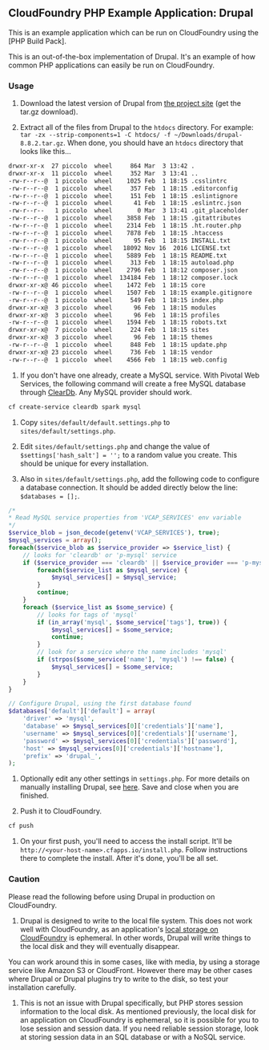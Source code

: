 ## CloudFoundry PHP Example Application: Drupal 

This is an example application which can be run on CloudFoundry using the [PHP Build Pack].

This is an out-of-the-box implementation of Drupal.  It's an example of how common PHP applications can easily be run on CloudFoundry.

### Usage

1. Download the latest version of Drupal from [the project site](https://www.drupal.org/download) (get the tar.gz download).

1. Extract all of the files from Drupal to the `htdocs` directory. For example: `tar -zx --strip-components=1 -C htdocs/ -f ~/Downloads/drupal-8.8.2.tar.gz`. When done, you should have an `htdocs` directory that looks like this...

  ```bash
  drwxr-xr-x  27 piccolo  wheel     864 Mar  3 13:42 .
  drwxr-xr-x  11 piccolo  wheel     352 Mar  3 13:41 ..
  -rw-r--r--@  1 piccolo  wheel    1025 Feb  1 18:15 .csslintrc
  -rw-r--r--@  1 piccolo  wheel     357 Feb  1 18:15 .editorconfig
  -rw-r--r--@  1 piccolo  wheel     151 Feb  1 18:15 .eslintignore
  -rw-r--r--@  1 piccolo  wheel      41 Feb  1 18:15 .eslintrc.json
  -rw-r--r--   1 piccolo  wheel       0 Mar  3 13:41 .git_placeholder
  -rw-r--r--@  1 piccolo  wheel    3858 Feb  1 18:15 .gitattributes
  -rw-r--r--@  1 piccolo  wheel    2314 Feb  1 18:15 .ht.router.php
  -rw-r--r--@  1 piccolo  wheel    7878 Feb  1 18:15 .htaccess
  -rw-r--r--@  1 piccolo  wheel      95 Feb  1 18:15 INSTALL.txt
  -rw-r--r--@  1 piccolo  wheel   18092 Nov 16  2016 LICENSE.txt
  -rw-r--r--@  1 piccolo  wheel    5889 Feb  1 18:15 README.txt
  -rw-r--r--@  1 piccolo  wheel     313 Feb  1 18:15 autoload.php
  -rw-r--r--@  1 piccolo  wheel    2796 Feb  1 18:12 composer.json
  -rw-r--r--@  1 piccolo  wheel  134184 Feb  1 18:12 composer.lock
  drwxr-xr-x@ 46 piccolo  wheel    1472 Feb  1 18:15 core
  -rw-r--r--@  1 piccolo  wheel    1507 Feb  1 18:15 example.gitignore
  -rw-r--r--@  1 piccolo  wheel     549 Feb  1 18:15 index.php
  drwxr-xr-x@  3 piccolo  wheel      96 Feb  1 18:15 modules
  drwxr-xr-x@  3 piccolo  wheel      96 Feb  1 18:15 profiles
  -rw-r--r--@  1 piccolo  wheel    1594 Feb  1 18:15 robots.txt
  drwxr-xr-x@  7 piccolo  wheel     224 Feb  1 18:15 sites
  drwxr-xr-x@  3 piccolo  wheel      96 Feb  1 18:15 themes
  -rw-r--r--@  1 piccolo  wheel     848 Feb  1 18:15 update.php
  drwxr-xr-x@ 23 piccolo  wheel     736 Feb  1 18:15 vendor
  -rw-r--r--@  1 piccolo  wheel    4566 Feb  1 18:15 web.config
  ```

1.  If you don't have one already, create a MySQL service.  With Pivotal Web Services, the following command will create a free MySQL database through [ClearDb].  Any MySQL provider should work.

  ```bash
  cf create-service cleardb spark mysql
  ```

1. Copy `sites/default/default.settings.php` to `sites/default/settings.php`.

1. Edit `sites/default/settings.php` and change the value of `$settings['hash_salt'] = '';` to a random value you create. This should be unique for every installation.  

1. Also in `sites/default/settings.php`, add the following code to configure a database connection. It should be added directly below the line: `$databases = [];`.

  ```php
  /*
  * Read MySQL service properties from 'VCAP_SERVICES' env variable
  */
  $service_blob = json_decode(getenv('VCAP_SERVICES'), true);
  $mysql_services = array();
  foreach($service_blob as $service_provider => $service_list) {
      // looks for 'cleardb' or 'p-mysql' service
      if ($service_provider === 'cleardb' || $service_provider === 'p-mysql') {
          foreach($service_list as $mysql_service) {
              $mysql_services[] = $mysql_service;
          }
          continue;
      }
      foreach ($service_list as $some_service) {
          // looks for tags of 'mysql'
          if (in_array('mysql', $some_service['tags'], true)) {
              $mysql_services[] = $some_service;
              continue;
          }
          // look for a service where the name includes 'mysql'
          if (strpos($some_service['name'], 'mysql') !== false) {
              $mysql_services[] = $some_service;
          }
      }
  }

  // Configure Drupal, using the first database found
  $databases['default']['default'] = array(
      'driver' => 'mysql',
      'database' => $mysql_services[0]['credentials']['name'],
      'username' => $mysql_services[0]['credentials']['username'],
      'password' => $mysql_services[0]['credentials']['password'],
      'host' => $mysql_services[0]['credentials']['hostname'],
      'prefix' => 'drupal_',
  );
  ```

1. Optionally edit any other settings in `settings.php`. For more details on manually installing Drupal, see [here](https://www.drupal.org/docs/7/install/step-3-create-settingsphp-and-the-files-directory). Save and close when you are finished.

1. Push it to CloudFoundry.

  ```bash
  cf push
  ```

1. On your first push, you'll need to access the install script.  It'll be `http://<your-host-name>.cfapps.io/install.php`.  Follow instructions there to complete the install.  After it's done, you'll be all set.

### Caution

Please read the following before using Drupal in production on CloudFoundry.

1. Drupal is designed to write to the local file system.  This does not work well with CloudFoundry, as an application's [local storage on CloudFoundry] is ephemeral.  In other words, Drupal will write things to the local disk and they will eventually disappear.  

  You can work around this in some cases, like with media, by using a storage service like Amazon S3 or CloudFront.  However there may be other cases where Drupal or Drupal plugins try to write to the disk, so test your installation carefully.

1. This is not an issue with Drupal specifically, but PHP stores session information to the local disk.  As mentioned previously, the local disk for an application on CloudFoundry is ephemeral, so it is possible for you to lose session and session data.  If you need reliable session storage, look at storing session data in an SQL database or with a NoSQL service.


[PHP Buildpack]:https://github.com/cloudfoundry/php-buildpack
[ClearDb]:https://www.cleardb.com/
[local storage on CloudFoundry]:http://docs.cloudfoundry.org/devguide/deploy-apps/prepare-to-deploy.html#filesystem
